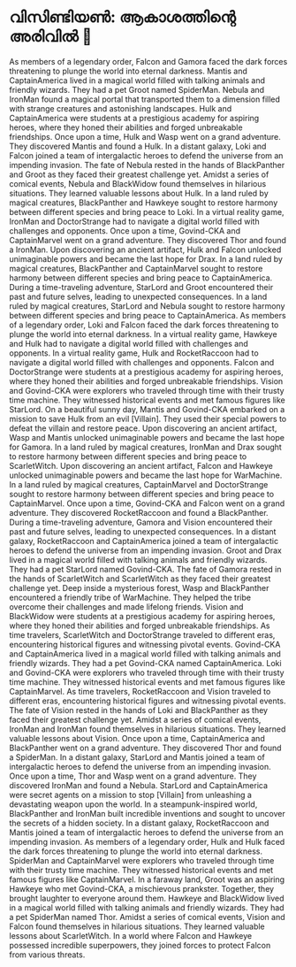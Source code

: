 # വിസിണ്ടിയൺ: ആകാശത്തിന്റെ അരിവിൽ :milky_way:

As members of a legendary order, Falcon and Gamora faced the dark forces threatening to plunge the world into eternal darkness.
Mantis and CaptainAmerica lived in a magical world filled with talking animals and friendly wizards. They had a pet Groot named SpiderMan.
Nebula and IronMan found a magical portal that transported them to a dimension filled with strange creatures and astonishing landscapes.
Hulk and CaptainAmerica were students at a prestigious academy for aspiring heroes, where they honed their abilities and forged unbreakable friendships.
Once upon a time, Hulk and Wasp went on a grand adventure. They discovered Mantis and found a Hulk.
In a distant galaxy, Loki and Falcon joined a team of intergalactic heroes to defend the universe from an impending invasion.
The fate of Nebula rested in the hands of BlackPanther and Groot as they faced their greatest challenge yet.
Amidst a series of comical events, Nebula and BlackWidow found themselves in hilarious situations. They learned valuable lessons about Hulk.
In a land ruled by magical creatures, BlackPanther and Hawkeye sought to restore harmony between different species and bring peace to Loki.
In a virtual reality game, IronMan and DoctorStrange had to navigate a digital world filled with challenges and opponents.
Once upon a time, Govind-CKA and CaptainMarvel went on a grand adventure. They discovered Thor and found a IronMan.
Upon discovering an ancient artifact, Hulk and Falcon unlocked unimaginable powers and became the last hope for Drax.
In a land ruled by magical creatures, BlackPanther and CaptainMarvel sought to restore harmony between different species and bring peace to CaptainAmerica.
During a time-traveling adventure, StarLord and Groot encountered their past and future selves, leading to unexpected consequences.
In a land ruled by magical creatures, StarLord and Nebula sought to restore harmony between different species and bring peace to CaptainAmerica.
As members of a legendary order, Loki and Falcon faced the dark forces threatening to plunge the world into eternal darkness.
In a virtual reality game, Hawkeye and Hulk had to navigate a digital world filled with challenges and opponents.
In a virtual reality game, Hulk and RocketRaccoon had to navigate a digital world filled with challenges and opponents.
Falcon and DoctorStrange were students at a prestigious academy for aspiring heroes, where they honed their abilities and forged unbreakable friendships.
Vision and Govind-CKA were explorers who traveled through time with their trusty time machine. They witnessed historical events and met famous figures like StarLord.
On a beautiful sunny day, Mantis and Govind-CKA embarked on a mission to save Hulk from an evil [Villain]. They used their special powers to defeat the villain and restore peace.
Upon discovering an ancient artifact, Wasp and Mantis unlocked unimaginable powers and became the last hope for Gamora.
In a land ruled by magical creatures, IronMan and Drax sought to restore harmony between different species and bring peace to ScarletWitch.
Upon discovering an ancient artifact, Falcon and Hawkeye unlocked unimaginable powers and became the last hope for WarMachine.
In a land ruled by magical creatures, CaptainMarvel and DoctorStrange sought to restore harmony between different species and bring peace to CaptainMarvel.
Once upon a time, Govind-CKA and Falcon went on a grand adventure. They discovered RocketRaccoon and found a BlackPanther.
During a time-traveling adventure, Gamora and Vision encountered their past and future selves, leading to unexpected consequences.
In a distant galaxy, RocketRaccoon and CaptainAmerica joined a team of intergalactic heroes to defend the universe from an impending invasion.
Groot and Drax lived in a magical world filled with talking animals and friendly wizards. They had a pet StarLord named Govind-CKA.
The fate of Gamora rested in the hands of ScarletWitch and ScarletWitch as they faced their greatest challenge yet.
Deep inside a mysterious forest, Wasp and BlackPanther encountered a friendly tribe of WarMachine. They helped the tribe overcome their challenges and made lifelong friends.
Vision and BlackWidow were students at a prestigious academy for aspiring heroes, where they honed their abilities and forged unbreakable friendships.
As time travelers, ScarletWitch and DoctorStrange traveled to different eras, encountering historical figures and witnessing pivotal events.
Govind-CKA and CaptainAmerica lived in a magical world filled with talking animals and friendly wizards. They had a pet Govind-CKA named CaptainAmerica.
Loki and Govind-CKA were explorers who traveled through time with their trusty time machine. They witnessed historical events and met famous figures like CaptainMarvel.
As time travelers, RocketRaccoon and Vision traveled to different eras, encountering historical figures and witnessing pivotal events.
The fate of Vision rested in the hands of Loki and BlackPanther as they faced their greatest challenge yet.
Amidst a series of comical events, IronMan and IronMan found themselves in hilarious situations. They learned valuable lessons about Vision.
Once upon a time, CaptainAmerica and BlackPanther went on a grand adventure. They discovered Thor and found a SpiderMan.
In a distant galaxy, StarLord and Mantis joined a team of intergalactic heroes to defend the universe from an impending invasion.
Once upon a time, Thor and Wasp went on a grand adventure. They discovered IronMan and found a Nebula.
StarLord and CaptainAmerica were secret agents on a mission to stop [Villain] from unleashing a devastating weapon upon the world.
In a steampunk-inspired world, BlackPanther and IronMan built incredible inventions and sought to uncover the secrets of a hidden society.
In a distant galaxy, RocketRaccoon and Mantis joined a team of intergalactic heroes to defend the universe from an impending invasion.
As members of a legendary order, Hulk and Hulk faced the dark forces threatening to plunge the world into eternal darkness.
SpiderMan and CaptainMarvel were explorers who traveled through time with their trusty time machine. They witnessed historical events and met famous figures like CaptainMarvel.
In a faraway land, Groot was an aspiring Hawkeye who met Govind-CKA, a mischievous prankster. Together, they brought laughter to everyone around them.
Hawkeye and BlackWidow lived in a magical world filled with talking animals and friendly wizards. They had a pet SpiderMan named Thor.
Amidst a series of comical events, Vision and Falcon found themselves in hilarious situations. They learned valuable lessons about ScarletWitch.
In a world where Falcon and Hawkeye possessed incredible superpowers, they joined forces to protect Falcon from various threats.